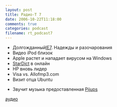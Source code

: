```yaml
---
layout: post
title: Радио-T 7
date: 2006-10-22T11:18:00
comments: true
categories: podcast
filename: rt_podcast7
---
```


- Долгожданный[IE7](http://www.microsoft.com/windows/ie/default.mspx). Надежды и разочарования
- Видео iPod близок
- Apple растет и нападает вирусом на Windows
- [StarDict](http://www.stardict.org) в онлайн
- HP вновь лидер
- Visa vs. Allofmp3.com
- Визит отца Ubuntu

* Звучит музыка предоставленная [Pijups](http://pijups.pnz.ru/)

[аудио](http://cdn.radio-t.com/rt_podcast7.mp3)
<audio src="http://cdn.radio-t.com/rt_podcast7.mp3" preload="none"></audio>

